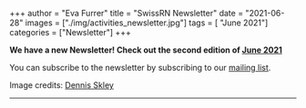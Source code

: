 +++
author = "Eva Furrer"
title = "SwissRN Newsletter"
date = "2021-06-28"
images  = ["./img/activities_newsletter.jpg"]
tags = [ "June 2021"]
categories = ["Newsletter"]
+++

**We have a new Newsletter! Check out the second edition of [June 2021](https://www.swissrn.org/news/202106SwissRNNewsletter.html)**

You can subscribe to the newsletter by subscribing to our [mailing list](https://ebpi.lists.uzh.ch/sympa/subscribe/swissrn?previous_action=review).

Image credits: [Dennis Skley](https://www.flickr.com/photos/dskley/15743483265/in/photostream/)

---
